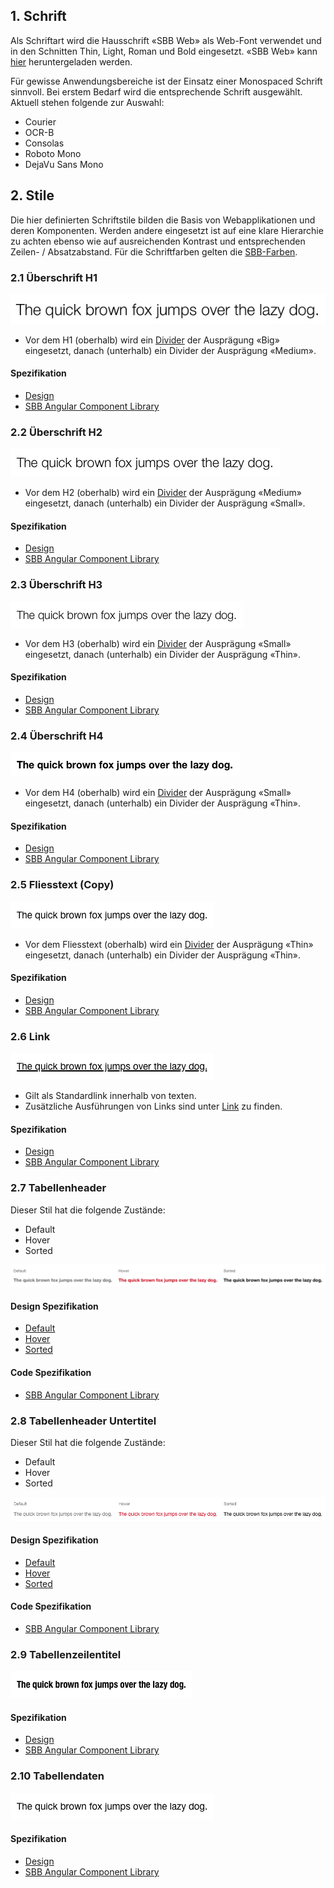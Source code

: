 ## 1. Schrift
Als Schriftart wird die Hausschrift «SBB Web» als Web-Font verwendet und in den Schnitten Thin, Light, Roman und Bold eingesetzt.
«SBB Web» kann [hier](https://company.sbb.ch/de/ueber-die-sbb/profil/sbb-markenportal/basis/schrift.html) heruntergeladen werden.

Für gewisse Anwendungsbereiche ist der Einsatz einer Monospaced Schrift sinnvoll.
Bei erstem Bedarf wird die entsprechende Schrift ausgewählt. Aktuell stehen folgende zur Auswahl: 
* Courier
* OCR-B
* Consolas
* Roboto Mono
* DejaVu Sans Mono


## 2. Stile
Die hier definierten Schriftstile bilden die Basis von Webapplikationen und deren Komponenten. Werden andere eingesetzt ist auf eine klare Hierarchie zu achten ebenso wie auf ausreichenden Kontrast und entsprechenden Zeilen- / Absatzabstand. Für die Schriftfarben gelten die [SBB-Farben](https://digital.sbb.ch/de/brand_elemente/farben).

### 2.1 Überschrift H1
![Darstellung des H1-Stils](https://raw.githubusercontent.com/sbb-design-systems/design-system-webapp-documentation/master/documentation/basics/typography/images/typo_h1.png 'class: image')

* Vor dem H1 (oberhalb) wird ein [Divider](https://digital.sbb.ch/de/webapps/basics/divider) der Ausprägung «Big» eingesetzt, danach (unterhalb) ein Divider der Ausprägung «Medium».

#### Spezifikation
* [Design](https://www.sketch.com/s/271524a1-2f86-4c84-9491-671e5ccd927f/a/lVLdvo#Inspector)
* [SBB Angular Component Library](https://sbb-angular.app.sbb.ch/business/introduction/typography)


### 2.2 Überschrift H2
![Darstellung des H2-Stils](https://raw.githubusercontent.com/sbb-design-systems/design-system-webapp-documentation/master/documentation/basics/typography/images/typo_h2.png 'class: image')

* Vor dem H2 (oberhalb) wird ein [Divider](https://digital.sbb.ch/de/webapps/basics/divider) der Ausprägung «Medium» eingesetzt, danach (unterhalb) ein Divider der Ausprägung «Small».

#### Spezifikation
* [Design](https://www.sketch.com/s/271524a1-2f86-4c84-9491-671e5ccd927f/a/kpqxJO#Inspector)
* [SBB Angular Component Library](https://sbb-angular.app.sbb.ch/business/introduction/typography)


### 2.3 Überschrift H3
![Darstellung des H3-Stils](https://raw.githubusercontent.com/sbb-design-systems/design-system-webapp-documentation/master/documentation/basics/typography/images/typo_h3.png 'class: image')

* Vor dem H3 (oberhalb) wird ein [Divider](https://digital.sbb.ch/de/webapps/basics/divider) der Ausprägung «Small» eingesetzt, danach (unterhalb) ein Divider der Ausprägung «Thin».

#### Spezifikation
* [Design](https://www.sketch.com/s/271524a1-2f86-4c84-9491-671e5ccd927f/a/ow9eGn#Inspector)
* [SBB Angular Component Library](https://sbb-angular.app.sbb.ch/business/introduction/typography)


### 2.4 Überschrift H4
![Darstellung des H4-Stils](https://raw.githubusercontent.com/sbb-design-systems/design-system-webapp-documentation/master/documentation/basics/typography/images/Typo_H4.png 'class: image')

* Vor dem H4 (oberhalb) wird ein [Divider](https://digital.sbb.ch/de/webapps/basics/divider) der Ausprägung «Small» eingesetzt, danach (unterhalb) ein Divider der Ausprägung «Thin».

#### Spezifikation
* [Design](https://www.sketch.com/s/271524a1-2f86-4c84-9491-671e5ccd927f/a/RLj50Q#Inspector)
* [SBB Angular Component Library](https://sbb-angular.app.sbb.ch/business/introduction/typography)


### 2.5 Fliesstext (Copy)
![Darstellung des Fliesstext-Stils](https://raw.githubusercontent.com/sbb-design-systems/design-system-webapp-documentation/master/documentation/basics/typography/images/typo_copy.png 'class: image')

* Vor dem Fliesstext (oberhalb) wird ein [Divider](https://digital.sbb.ch/de/webapps/basics/divider) der Ausprägung «Thin» eingesetzt, danach (unterhalb) ein Divider der Ausprägung «Thin».

#### Spezifikation
* [Design](https://www.sketch.com/s/271524a1-2f86-4c84-9491-671e5ccd927f/a/1wdaka#Inspector)
* [SBB Angular Component Library](https://sbb-angular.app.sbb.ch/business/introduction/typography)


### 2.6 Link
![Darstellung des Link-Stils](https://raw.githubusercontent.com/sbb-design-systems/design-system-webapp-documentation/master/documentation/basics/typography/images/typo_link.png 'class: image')
* Gilt als Standardlink innerhalb von texten.
* Zusätzliche Ausführungen von Links sind unter [Link](https://digital.sbb.ch/de/webapps/components/link) zu finden. 

#### Spezifikation
* [Design](https://www.sketch.com/s/271524a1-2f86-4c84-9491-671e5ccd927f/a/pqPOkr#Inspector)
* [SBB Angular Component Library](https://sbb-angular.app.sbb.ch/business/introduction/typography)


### 2.7 Tabellenheader
Dieser Stil hat die folgende Zustände:
* Default
* Hover
* Sorted

![Darstellung des Stils einer Tabellenüberschrift](https://raw.githubusercontent.com/sbb-design-systems/design-system-webapp-documentation/master/documentation/basics/typography/images/typo_table_header.png 'class: image')

#### Design Spezifikation
* [Default](https://www.sketch.com/s/271524a1-2f86-4c84-9491-671e5ccd927f/a/VPJjLr#Inspector)
* [Hover](https://www.sketch.com/s/271524a1-2f86-4c84-9491-671e5ccd927f/a/Yze49Z#Inspector)
* [Sorted](https://www.sketch.com/s/271524a1-2f86-4c84-9491-671e5ccd927f/a/K17VlA#Inspector)

#### Code Spezifikation
* [SBB Angular Component Library](https://sbb-angular.app.sbb.ch/business/introduction/typography)


### 2.8 Tabellenheader Untertitel
Dieser Stil hat die folgende Zustände:
* Default
* Hover
* Sorted

![Darstellung des Stils eines Tabellenuntertitel](https://raw.githubusercontent.com/sbb-design-systems/design-system-webapp-documentation/master/documentation/basics/typography/images/Typo_Table_Subtitle.png 'class: image')

#### Design Spezifikation
* [Default](https://www.sketch.com/s/271524a1-2f86-4c84-9491-671e5ccd927f/a/wdZKEA#Inspector)
* [Hover](https://www.sketch.com/s/271524a1-2f86-4c84-9491-671e5ccd927f/a/eKkwLYp#Inspector)
* [Sorted](https://www.sketch.com/s/271524a1-2f86-4c84-9491-671e5ccd927f/a/GmwL0R8#Inspector)

#### Code Spezifikation
* [SBB Angular Component Library](https://sbb-angular.app.sbb.ch/business/introduction/typography)


### 2.9 Tabellenzeilentitel
![Darstellung des Stils einer Tabellenüberschrift](https://raw.githubusercontent.com/sbb-design-systems/design-system-webapp-documentation/master/documentation/basics/typography/images/Typo_Table_Rowtitle.png 'class: image')

#### Spezifikation
* [Design](https://www.sketch.com/s/271524a1-2f86-4c84-9491-671e5ccd927f/a/qLgDoV#Inspector)
* [SBB Angular Component Library](https://sbb-angular.app.sbb.ch/business/introduction/typography)


### 2.10 Tabellendaten
![Darstellung des Stils von Tabelleninhalten](https://raw.githubusercontent.com/sbb-design-systems/design-system-webapp-documentation/master/documentation/basics/typography/images/typo_table_data.png 'class: image')

#### Spezifikation
* [Design](https://www.sketch.com/s/271524a1-2f86-4c84-9491-671e5ccd927f/a/LpyKkl#Inspector)
* [SBB Angular Component Library](https://sbb-angular.app.sbb.ch/business/introduction/typography)
